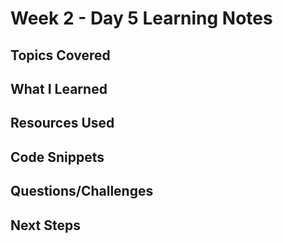 # Week 2 - Day 5 Learning Notes

## Topics Covered

## What I Learned

## Resources Used

## Code Snippets

## Questions/Challenges

## Next Steps
